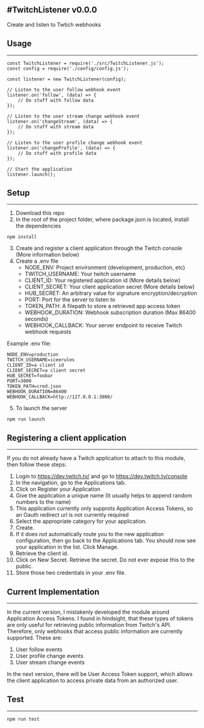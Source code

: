 #TwitchListener v0.0.0
---
Create and listen to Twtich webhooks
## Usage
---
```
const TwitchListener = require('./src/TwitchListener.js');
const config = require('./config/config.js');

const listener = new TwitchListener(config);

// Listen to the user follow webhook event
listener.on('follow', (data) => {
    // Do stuff with follow data
});

// Listen to the user stream change webhook event
listener.on('changeStream', (data) => {
    // Do stuff with stream data
});

// Listen to the user profile change webhook event
listener.on('changeProfile', (data) => {
    // Do stuff with profile data
});

// Start the application
listener.launch();
```
## Setup
---
1. Download this repo
2. In the root of the project folder, where package.json is located, install the dependencies
```
npm install
```
3. Create and register a client application through the Twitch console (More information below)
4. Create a .env file
    - NODE_ENV: Project environment (development, production, etc)
    - TWITCH_USERNAME: Your twitch username
    - CLIENT_ID: Your registered application id (More details below)
    - CLIENT_SECRET: Your client application secret (More details below)
    - HUB_SECRET: An arbitrary value for signature encryption/decryption
    - PORT: Port for the server to listen to
    - TOKEN_PATH: A filepath to store a retrieved app access token
    - WEBHOOK_DURATION: Webhook subscription duration (Max 86400 seconds)
    - WEBHOOK_CALLBACK: Your server endpoint to receive Twitch webhook requests

Example .env file:
```
NODE_ENV=production
TWITCH_USERNAME=iceerules
CLIENT_ID=a client id
CLIENT_SECRET=a client secret
HUB_SECRET=foobar
PORT=3000
TOKEN_PATH=cred.json
WEBHOOK_DURATION=86400
WEBHOOK_CALLBACK=http://127.0.0.1:3000/
```
5. To launch the server
```
npm run launch
```
## Registering a client application
---
If you do not already have a Twitch application to attach to this module, then follow these steps:
1. Login to https://dev.twitch.tv/ and go to https://dev.twitch.tv/console
2. In the navigation, go to the Applications tab.
3. Click on Register your Application
4. Give the application a unique name (It usually helps to append random numbers to the name)
5. This application currently only supprots Application Access Tokens, so an Oauth redirect url is not currently required
6. Select the appropriate category for your application.
7. Create.
8. If it does not automatically route you to the new application configuration, then go back to the Applications tab. You should now see your application in the list. Click Manage.
9. Retrieve the client id.
10. Click on New Secret. Retrieve the secret. Do not ever expose this to the public.
11. Store those two credentials in your .env file.

## Current Implementation
---
In the current version, I mistakenly developed the module around Application Access Tokens.
I found in hindsight, that these types of tokens are only useful for retrieving public information from Twitch's API. Therefore, only webhooks that access public information are currently supported. These are:
1. User follow events
2. User profile change events
3. User stream change events

In the next version, there will be User Access Token support, which allows the client application to access private data from an authorized user.

## Test
---
```
npm run test
```
